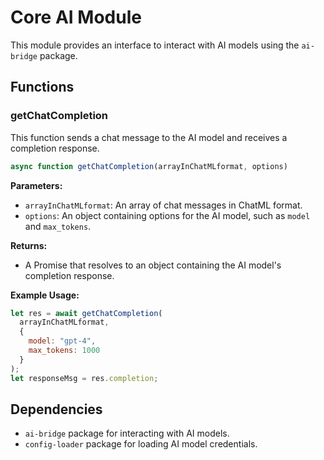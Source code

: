 # Core AI Module

This module provides an interface to interact with AI models using the `ai-bridge` package.

## Functions

### getChatCompletion

This function sends a chat message to the AI model and receives a completion response.

```javascript
async function getChatCompletion(arrayInChatMLformat, options)
```

**Parameters:**

- `arrayInChatMLformat`: An array of chat messages in ChatML format.
- `options`: An object containing options for the AI model, such as `model` and `max_tokens`.

**Returns:**

- A Promise that resolves to an object containing the AI model's completion response.

**Example Usage:**

```javascript
let res = await getChatCompletion(
  arrayInChatMLformat,
  {
    model: "gpt-4",
    max_tokens: 1000
  }
);
let responseMsg = res.completion;
```

## Dependencies

- `ai-bridge` package for interacting with AI models.
- `config-loader` package for loading AI model credentials.